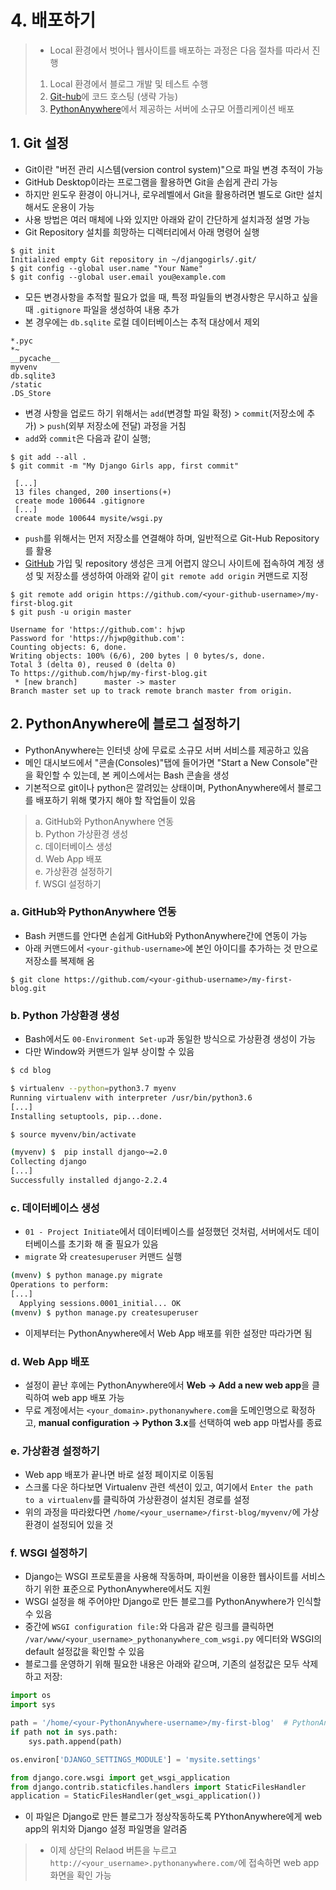 # 4. 배포하기

> - Local 환경에서 벗어나 웹사이트를 배포하는 과정은 다음 절차를 따라서 진행
> 1. Local 환경에서 블로그 개발 및 테스트 수행
> 2. [Git-hub](https://github.com)에 코드 호스팅 (생략 가능)
> 3. [PythonAnywhere](https://www.pythonanywhere.com)에서 제공하는 서버에 소규모 어플리케이션 배포

## 1. Git 설정
- Git이란  "버전 관리 시스템(version control system)"으로 파일 변경 추적이 가능
- GitHub Desktop이라는 프로그램을 활용하면 Git을 손쉽게 관리 가능
- 하지만 윈도우 환경이 아니거나, 로우레벨에서 Git을 활용하려면 별도로 Git만 설치해서도 운용이 가능
- 사용 방법은 여러 매체에 나와 있지만 아래와 같이 간단하게 설치과정 설명 가능
- Git Repository 설치를 희망하는 디렉터리에서 아래 명령어 실행
```shell
$ git init
Initialized empty Git repository in ~/djangogirls/.git/
$ git config --global user.name "Your Name"
$ git config --global user.email you@example.com
```
- 모든 변경사항을 추적할 필요가 없을 때, 특정 파일들의 변경사항은 무시하고 싶을 때 `.gitignore` 파일을 생성하여 내용 추가
- 본 경우에는 `db.sqlite` 로컬 데이터베이스는 추적 대상에서 제외
```git
*.pyc
*~
__pycache__
myvenv
db.sqlite3
/static
.DS_Store
```
- 변경 사항을 업로드 하기 위해서는 `add`(변경할 파일 확정) > `commit`(저장소에 추가) > `push`(외부 저장소에 전달) 과정을 거침
- `add`와 `commit`은 다음과 같이 실행;
```shell
$ git add --all .
$ git commit -m "My Django Girls app, first commit"

 [...]
 13 files changed, 200 insertions(+)
 create mode 100644 .gitignore
 [...]
 create mode 100644 mysite/wsgi.py
 ```

- `push`를 위해서는 먼저 저장소를 연결해야 하며, 일반적으로 Git-Hub Repository를 활용
- [GitHub](https://github.com) 가입 및 repository 생성은 크게 어렵지 않으니 사이트에 접속하여 계정 생성 및 저장소를 생성하여 아래와 같이 `git remote add origin` 커맨드로 지정
```shell
$ git remote add origin https://github.com/<your-github-username>/my-first-blog.git
$ git push -u origin master

Username for 'https://github.com': hjwp
Password for 'https://hjwp@github.com':
Counting objects: 6, done.
Writing objects: 100% (6/6), 200 bytes | 0 bytes/s, done.
Total 3 (delta 0), reused 0 (delta 0)
To https://github.com/hjwp/my-first-blog.git
 * [new branch]      master -> master
Branch master set up to track remote branch master from origin.
```

## 2. PythonAnywhere에 블로그 설정하기

- PythonAnywhere는 인터넷 상에 무료로 소규모 서버 서비스를 제공하고 있음
- 메인 대시보드에서 "콘솔(Consoles)"탭에 들어가면 "Start a New Console"란을 확인할 수 있는데, 본 케이스에서는 Bash 콘솔을 생성
- 기본적으로 git이나 python은 깔려있는 상태이며, PythonAnywhere에서 블로그를 배포하기 위해 몇가지 해야 할 작업들이 있음
> a. GitHub와 PythonAnywhere 연동  
> b. Python 가상환경 생성  
> c. 데이터베이스 생성  
> d. Web App 배포  
> e. 가상환경 설정하기  
> f. WSGI 설정하기

### a. GitHub와 PythonAnywhere 연동  
- Bash 커맨드를 안다면 손쉽게 GitHub와 PythonAnywhere간에 연동이 가능
- 아래 커맨드에서 `<your-github-username>`에 본인 아이디를 추가하는 것 만으로 저장소를 복제해 옴
```shell
$ git clone https://github.com/<your-github-username>/my-first-blog.git
```
### b. Python 가상환경 생성 
- Bash에서도 `00-Environment Set-up`과 동일한 방식으로 가상환경 생성이 가능
- 다만 Window와 커맨드가 일부 상이할 수 있음
```bash
$ cd blog

$ virtualenv --python=python3.7 myenv
Running virtualenv with interpreter /usr/bin/python3.6
[...]
Installing setuptools, pip...done.

$ source myvenv/bin/activate

(myvenv) $  pip install django~=2.0
Collecting django
[...]
Successfully installed django-2.2.4
```
### c. 데이터베이스 생성 
- `01 - Project Initiate`에서 데이터베이스를 설정했던 것처럼, 서버에서도 데이터베이스를 초기화 해 줄 필요가 있음
- `migrate` 와 `createsuperuser` 커맨드 실행
```bash
(mvenv) $ python manage.py migrate
Operations to perform:
[...]
  Applying sessions.0001_initial... OK
(mvenv) $ python manage.py createsuperuser
```
- 이제부터는 PythonAnywhere에서 Web App 배포를 위한 설정만 따라가면 됨
### d. Web App 배포  
- 설정이 끝난 후에는 PythonAnywhere에서 **Web -> Add a new web app**을 클릭하여 web app 배포 가능
- 무료 계정에서는 `<your_domain>.pythonanywhere.com`을 도메인명으로 확정하고, **manual configuration -> Python 3.x**를 선택하여 web app 마법사를 종료
### e. 가상환경 설정하기  
- Web app 배포가 끝나면 바로 설정 페이지로 이동됨
- 스크롤 다운 하다보면 Virtualenv 관련 섹션이 있고, 여기에서 `Enter the path to a virtualenv`를 클릭하여 가상환경이 설치된 경로를 설정
- 위의 과정을 따라왔다면 `/home/<your_username>/first-blog/myvenv/`에 가상환경이 설정되어 있을 것
### f. WSGI 설정하기
- Django는 WSGI 프로토콜을 사용해 작동하며, 파이썬을 이용한 웹사이트를 서비스하기 위한 표준으로 PythonAnywhere에서도 지원
- WSGI 설정을 해 주어야만 Django로 만든 블로그를 PythonAnywhere가 인식할 수 있음
- 중간에 `WSGI configuration file:`와  다음과 같은 링크를 클릭하면 `/var/www/<your_username>_pythonanywhere_com_wsgi.py` 에디터와 WSGI의 default 설정값을 확인할 수 있음
- 블로그를 운영하기 위해 필요한 내용은 아래와 같으며, 기존의 설정값은 모두 삭제하고 저장:
```python
import os
import sys

path = '/home/<your-PythonAnywhere-username>/my-first-blog'  # PythonAnywhere 계정으로 바꾸세요.
if path not in sys.path:
    sys.path.append(path)

os.environ['DJANGO_SETTINGS_MODULE'] = 'mysite.settings'

from django.core.wsgi import get_wsgi_application
from django.contrib.staticfiles.handlers import StaticFilesHandler
application = StaticFilesHandler(get_wsgi_application())
```
- 이 파일은 Django로 만든 블로그가 정상작동하도록 PYthonAnywhere에게 web app의 위치와 Django 설정 파일명을 알려줌

> - 이제 상단의 Relaod 버튼을 누르고 `http://<your_username>.pythonanywhere.com/`에 접속하면 web app 화면을 확인 가능